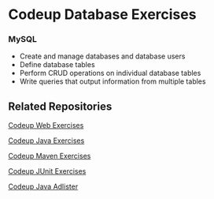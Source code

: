 # Codeup Database Exercises
### MySQL
- Create and manage databases and database users
- Define database tables
- Perform CRUD operations on individual database tables
- Write queries that output information from multiple tables





## Related Repositories

[Codeup Web Exercises](https://github.com/miamija7/codeup-web-exercises)

[Codeup Java Exercises](https://github.com/miamija7/codeup-java-exercises)

[Codeup Maven Exercises](https://github.com/miamija7/maven-exercises)

[Codeup JUnit Exercises](https://github.com/miamija7/junit-tests)

[Codeup Java Adlister](https://github.com/miamija7/java-adlister)